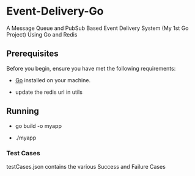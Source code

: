 # Event-Delivery-Go
A Message Queue and PubSub Based Event Delivery System (My 1st Go Project)
Using Go and Redis

## Prerequisites

Before you begin, ensure you have met the following requirements:

- [Go](https://golang.org/doc/install) installed on your machine.

- update the redis url in utils 

## Running 

- go build -o myapp

- ./myapp

### Test Cases

testCases.json contains the various Success and Failure Cases